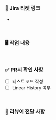 ### 💠 Jira 티켓 링크 
- []()
<br>

### 🖥️ 작업 내용
<br>

### ✅ PR시 확인 사항
- [ ] 테스트 코드 작성
- [ ] Linear History 여부
<br>

### 📢 리뷰어 전달 사항
